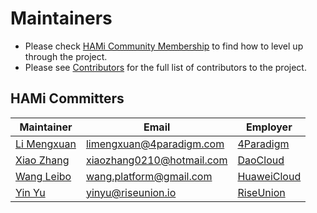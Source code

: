 # Maintainers

- Please check [HAMi Community Membership](https://github.com/Project-HAMi/community/blob/main/community-membership.md) to find how to level up through the project.
- Please see [Contributors](./AUTHORS.md) for the full list of contributors to the project.

## HAMi Committers

| Maintainer                                        | Email | Employer |
|---------------------------------------------------|-----------|-----------|
| [Li Mengxuan](https://github.com/archlitchi)      | limengxuan@4paradigm.com | [4Paradigm](https://www.4paradigm.com/) |
| [Xiao Zhang](https://github.com/wawa0210)         | xiaozhang0210@hotmail.com | [DaoCloud](https://www.daocloud.io/) |
| [Wang Leibo](https://github.com/william-wang)     | wang.platform@gmail.com | [HuaweiCloud](https://www.huaweicloud.com/) |
| [Yin Yu](https://github.com/Nimbus318)     | yinyu@riseunion.io | [RiseUnion](http://theriseunion.com/) |
